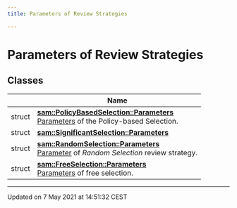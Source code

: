 ```yaml
---
title: Parameters of Review Strategies

---
```


# Parameters of Review Strategies

## Classes

|                | Name           |
| -------------- | -------------- |
| struct | **[sam::PolicyBasedSelection::Parameters](/doxygen/Classes/structsam_1_1_policy_based_selection_1_1_parameters/)** <br>[Parameters]() of the Policy-based Selection.  |
| struct | **[sam::SignificantSelection::Parameters](/doxygen/Classes/structsam_1_1_significant_selection_1_1_parameters/)**  |
| struct | **[sam::RandomSelection::Parameters](/doxygen/Classes/structsam_1_1_random_selection_1_1_parameters/)** <br>[Parameter](/doxygen/Classes/classsam_1_1_parameter/) of _Random Selection_ review strategy.  |
| struct | **[sam::FreeSelection::Parameters](/doxygen/Classes/structsam_1_1_free_selection_1_1_parameters/)** <br>[Parameters]() of free selection.  |






-------------------------------

Updated on  7 May 2021 at 14:51:32 CEST